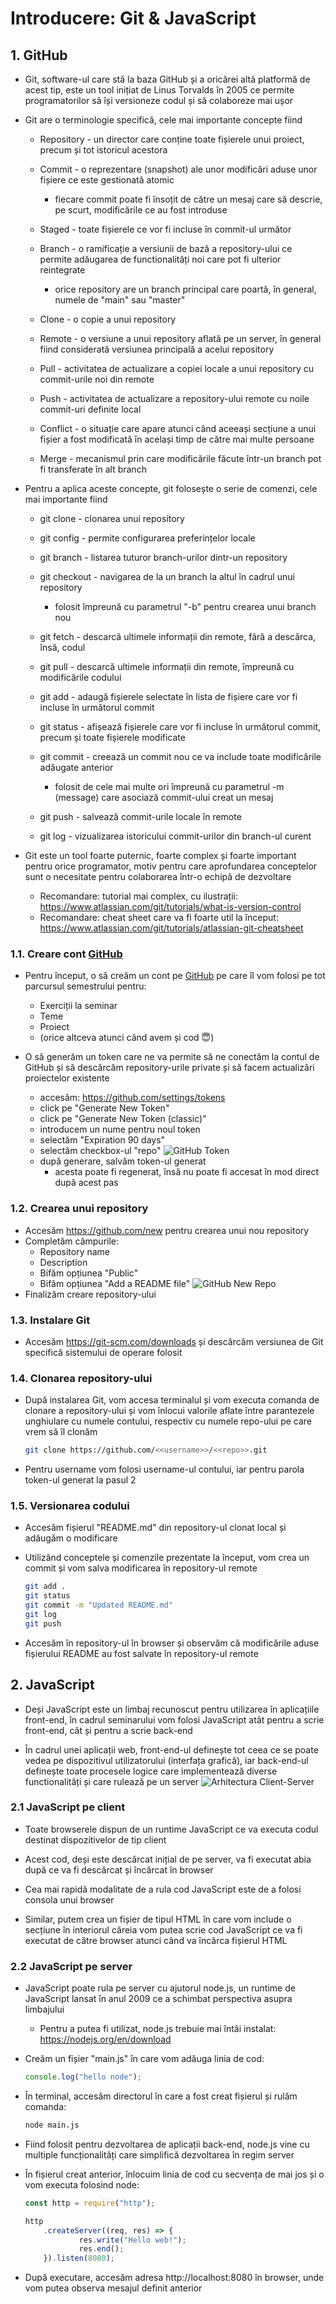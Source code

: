 # Introducere: Git & JavaScript

## 1. GitHub
- Git, software-ul care stă la baza GitHub și a oricărei altă platformă de acest tip, este un tool inițiat de Linus Torvalds în 2005 ce permite programatorilor să își versioneze codul și să colaboreze mai ușor

- Git are o terminologie specifică, cele mai importante concepte fiind
    - Repository - un director care conține toate fișierele unui proiect, precum și tot istoricul acestora 

    - Commit - o reprezentare (snapshot) ale unor modificări aduse unor fișiere ce este gestionată atomic 
        - fiecare commit poate fi însoțit de către un mesaj care să descrie, pe scurt, modificările ce au fost introduse 

    - Staged - toate fișierele ce vor fi incluse în commit-ul următor
    
    - Branch - o ramificație a versiunii de bază a repository-ului ce permite adăugarea de functionalități noi care pot fi ulterior reintegrate
        - orice repository are un branch principal care poartă, în general, numele de "main" sau "master"
    
    - Clone - o copie a unui repository

    - Remote - o versiune a unui repository aflată pe un server, în general fiind considerată versiunea principală a acelui repository
    
    - Pull - activitatea de actualizare a copiei locale a unui repository cu commit-urile noi din remote

    - Push - activitatea de actualizare a repository-ului remote cu noile commit-uri definite local

    - Conflict - o situație care apare atunci când aceeași secțiune a unui fișier a fost modificată în același timp de către mai multe persoane

    - Merge - mecanismul prin care modificările făcute într-un branch pot fi transferate în alt branch

- Pentru a aplica aceste concepte, git folosește o serie de comenzi, cele mai importante fiind
    - git clone - clonarea unui repository

    - git config - permite configurarea preferințelor locale
    
    - git branch - listarea tuturor branch-urilor dintr-un repository
    
    - git checkout - navigarea de la un branch la altul în cadrul unui repository
        - folosit împreună cu parametrul "-b" pentru crearea unui branch nou
    
    - git fetch - descarcă ultimele informații din remote, fără a descărca, însă, codul
    
    - git pull - descarcă ultimele informații din remote, împreună cu modificările codului
    
    - git add - adaugă fișierele selectate în lista de fișiere care vor fi incluse în următorul commit
    
    - git status - afișează fișierele care vor fi incluse în următorul commit, precum și toate fișierele modificate
    
    - git commit - creează un commit nou ce va include toate modificările adăugate anterior
        - folosit de cele mai multe ori împreună cu parametrul -m (message) care asociază commit-ului creat un mesaj 
    
    - git push - salvează commit-urile locale în remote

    - git log - vizualizarea istoricului commit-urilor din branch-ul curent

- Git este un tool foarte puternic, foarte complex și foarte important pentru orice programator, motiv pentru care aprofundarea conceptelor sunt o necesitate pentru colaborarea într-o echipă de dezvoltare
    - Recomandare: tutorial mai complex, cu ilustrații: https://www.atlassian.com/git/tutorials/what-is-version-control
    - Recomandare: cheat sheet care va fi foarte util la început: https://www.atlassian.com/git/tutorials/atlassian-git-cheatsheet

### 1.1. Creare cont [GitHub](https://github.com)
- Pentru început, o să creăm un cont pe [GitHub](https://github.com) pe care îl vom folosi pe tot parcursul semestrului pentru:
    - Exerciții la seminar
    - Teme
    - Proiect
    - (orice altceva atunci când avem și cod 😇)

- O să generăm un token care ne va permite să ne conectăm la contul de GitHub și să descărcăm repository-urile private și să facem actualizări proiectelor existente
    - accesăm: https://github.com/settings/tokens
    - click pe "Generate New Token"
    - click pe "Generate New Token (classic)"
    - introducem un nume pentru noul token
    - selectăm "Expiration 90 days"
    - selectăm checkbox-ul "repo"
        ![GitHub Token](./assets/1.github_token.png)
    - după generare, salvăm token-ul generat
        - acesta poate fi regenerat, însă nu poate fi accesat în mod direct după acest pas

### 1.2. Crearea unui repository
- Accesăm https://github.com/new pentru crearea unui nou repository
- Completăm câmpurile:
    - Repository name
    - Description
    - Bifăm opțiunea "Public"
    - Bifăm opțiunea "Add a README file"
        ![GitHub New Repo](./assets/2.github_repo.png)
- Finalizăm creare repository-ului

### 1.3. Instalare Git
- Accesăm https://git-scm.com/downloads și descărcăm versiunea de Git specifică sistemului de operare folosit

### 1.4. Clonarea repository-ului
- După instalarea Git, vom accesa terminalul și vom executa comanda de clonare a repository-ului și vom înlocui valorile aflate între parantezele unghiulare cu numele contului, respectiv cu numele repo-ului pe care vrem să îl clonăm
    ```bash
    git clone https://github.com/<<username>>/<<repo>>.git
    ```
- Pentru username vom folosi username-ul contului, iar pentru parola token-ul generat la pasul 2

### 1.5. Versionarea codului
- Accesăm fișierul "README.md" din repository-ul clonat local și adăugăm o modificare

- Utilizând conceptele și comenzile prezentate la început, vom crea un commit și vom salva modificarea în repository-ul remote
    ```bash
    git add .
    git status
    git commit -m "Updated README.md"
    git log
    git push
    ```

- Accesăm în repository-ul în browser și observăm că modificările aduse fișierului README au fost salvate în repository-ul remote


## 2. JavaScript
- Deși JavaScript este un limbaj recunoscut pentru utilizarea în aplicațiile front-end, în cadrul seminarului vom folosi JavaScript atât pentru a scrie front-end, cât și pentru a scrie back-end

- În cadrul unei aplicații web, front-end-ul definește tot ceea ce se poate vedea pe dispozitivul utilizatorului (interfața grafică), iar back-end-ul definește toate procesele logice care implementează diverse functionalități și care rulează pe un server
![Arhitectura Client-Server](https://upload.wikimedia.org/wikipedia/commons/thumb/c/c9/Client-server-model.svg/1200px-Client-server-model.svg.png)

### 2.1 JavaScript pe client
- Toate browserele dispun de un runtime  JavaScript ce va executa codul destinat dispozitivelor de tip client

- Acest cod, deși este descărcat inițial de pe server, va fi executat abia după ce va fi descărcat și încărcat în browser

- Cea mai rapidă modalitate de a rula cod JavaScript este de a folosi consola unui browser

- Similar, putem crea un fișier de tipul HTML în care vom include o secțiune <script></script> în interiorul căreia vom putea scrie cod JavaScript ce va fi executat de către browser atunci când va încărca fișierul HTML 

### 2.2 JavaScript pe server
- JavaScript poate rula pe server cu ajutorul node.js, un runtime de JavaScript lansat în anul 2009 ce a schimbat perspectiva asupra limbajului
    - Pentru a putea fi utilizat, node.js trebuie mai întâi instalat: https://nodejs.org/en/download 

- Creăm un fișier "main.js" în care vom adăuga linia de cod: 
    ```js
    console.log("hello node");
    ```

- În terminal, accesăm directorul în care a fost creat fișierul și rulăm comanda:
    ```bash
    node main.js
    ```

- Fiind folosit pentru dezvoltarea de aplicații back-end, node.js vine cu multiple funcționalități care simplifică dezvoltarea în regim server

- În fișierul creat anterior, înlocuim linia de cod cu secvența de mai jos și o vom executa folosind node:
    ```js
    const http = require("http");

    http
        .createServer((req, res) => {
                res.write("Hello web!");
                res.end();
        }).listen(8080);
    ```

- După executare, accesăm adresa http://localhost:8080 în browser, unde vom putea observa mesajul definit anterior

